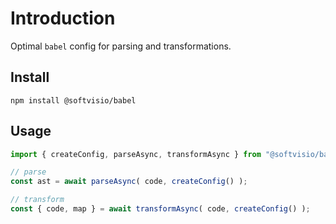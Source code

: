 # Introduction

Optimal `babel` config for parsing and transformations.

## Install

```shell
npm install @softvisio/babel
```

## Usage

```javascript
import { createConfig, parseAsync, transformAsync } from "@softvisio/babel";

// parse
const ast = await parseAsync( code, createConfig() );

// transform
const { code, map } = await transformAsync( code, createConfig() );
```
